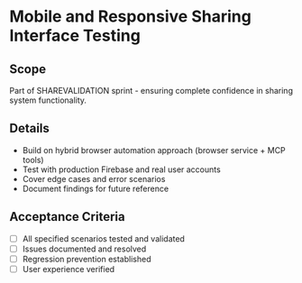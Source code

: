 # Mobile and Responsive Sharing Interface Testing

## Scope
Part of SHAREVALIDATION sprint - ensuring complete confidence in sharing system functionality.

## Details
- Build on hybrid browser automation approach (browser service + MCP tools)
- Test with production Firebase and real user accounts
- Cover edge cases and error scenarios
- Document findings for future reference

## Acceptance Criteria
- [ ] All specified scenarios tested and validated
- [ ] Issues documented and resolved
- [ ] Regression prevention established
- [ ] User experience verified